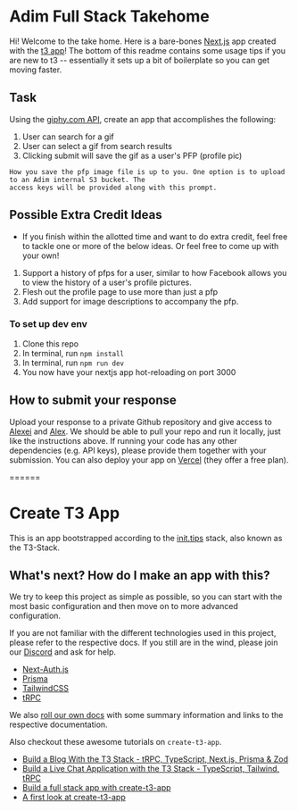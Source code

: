 # Adim Full Stack Takehome

Hi! Welcome to the take home. Here is a bare-bones [Next.js](nextjs.org/) app created with the [t3 app](https://create.t3.gg/)! The bottom of this readme contains some usage tips if you are new to t3 -- essentially it sets up a bit of boilerplate so you can get moving faster.

## Task

Using the [giphy.com API](https://developers.giphy.com/), create an app that accomplishes the following:

1. User can search for a gif
2. User can select a gif from search results
3. Clicking submit will save the gif as a user's PFP (profile pic)

```
How you save the pfp image file is up to you. One option is to upload to an Adim internal S3 bucket. The
access keys will be provided along with this prompt.
```

## Possible Extra Credit Ideas

- If you finish within the allotted time and want to do extra credit, feel free to tackle one or more of the below ideas. Or feel free to come up with your own!

1. Support a history of pfps for a user, similar to how Facebook allows you to view the history of a user's profile pictures.
2. Flesh out the profile page to use more than just a pfp
3. Add support for image descriptions to accompany the pfp.

### To set up dev env

1. Clone this repo
2. In terminal, run `npm install`
3. In terminal, run `npm run dev`
4. You now have your nextjs app hot-reloading on port 3000

## How to submit your response

Upload your response to a private Github repository and give access to [Alexei](https://github.com/amihalopoulos) and [Alex](https://github.com/aloukissas/). We should be able to pull your repo and run it locally, just like the instructions above. If running your code has any other dependencies (e.g. API keys), please provide them together with your submission. You can also deploy your app on [Vercel](vercel.com/) (they offer a free plan).

======

# Create T3 App

This is an app bootstrapped according to the [init.tips](https://init.tips) stack, also known as the T3-Stack.

## What's next? How do I make an app with this?

We try to keep this project as simple as possible, so you can start with the most basic configuration and then move on to more advanced configuration.

If you are not familiar with the different technologies used in this project, please refer to the respective docs. If you still are in the wind, please join our [Discord](https://t3.gg/discord) and ask for help.

- [Next-Auth.js](https://next-auth.js.org)
- [Prisma](https://prisma.io)
- [TailwindCSS](https://tailwindcss.com)
- [tRPC](https://trpc.io)

We also [roll our own docs](https://beta.create.t3.gg) with some summary information and links to the respective documentation.

Also checkout these awesome tutorials on `create-t3-app`.

- [Build a Blog With the T3 Stack - tRPC, TypeScript, Next.js, Prisma & Zod](https://www.youtube.com/watch?v=syEWlxVFUrY)
- [Build a Live Chat Application with the T3 Stack - TypeScript, Tailwind, tRPC](https://www.youtube.com/watch?v=dXRRY37MPuk)
- [Build a full stack app with create-t3-app](https://www.nexxel.dev/blog/ct3a-guestbook)
- [A first look at create-t3-app](https://dev.to/ajcwebdev/a-first-look-at-create-t3-app-1i8f)
